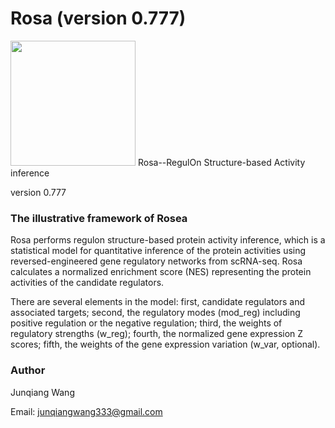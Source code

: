 # Rosa (version 0.777)
<img src="/Illustrative_Figures/Rosea_logo2.png" width="200" height="200">
Rosa--RegulOn Structure-based Activity inference

version 0.777

### The illustrative framework of Rosea

Rosa performs regulon structure-based protein activity inference, which is a statistical model for quantitative inference of the protein activities using reversed-engineered gene regulatory networks from scRNA-seq. Rosa calculates a normalized enrichment score (NES) representing the protein activities of the candidate regulators. 

There are several elements in the model: first, candidate regulators and associated targets; second, the regulatory modes (mod_reg) including positive regulation or the negative regulation; third, the weights of regulatory strengths (w_reg); fourth, the normalized gene expression Z scores; fifth, the weights of the gene expression variation (w_var, optional).


### Author 
Junqiang Wang

Email: junqiangwang333@gmail.com



